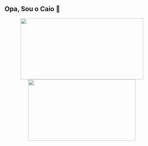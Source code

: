 ## Opa, Sou o Caio 👋

<div align="center">
  <img height="200em" width="400em" src="https://github-readme-stats.vercel.app/api?username=Caiopolis&show_icons=true&theme=shadow_red&include_all_commits=true&count_private=true&rank_icon=github&text_color=f2f2f2&icon_color=9A0000&bg_color=121212&border_color=f2f2f2"/>
      <img height="200em" width="350em" src="https://github-readme-stats.vercel.app/api/top-langs/?username=Caiopolis&layout=compact&langs_count=7&theme=shadow_red&text_color=f2f2f2&icon_color=9A0000&bg_color=121212&border_color=f2f2f2"/>
</div>

